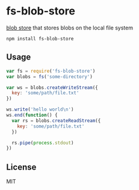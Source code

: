 # fs-blob-store

[blob store](https://github.com/maxogden/abstract-blob-store) that stores blobs on the local file system

```
npm install fs-blob-store
```

## Usage

``` js
var fs = require('fs-blob-store')
var blobs = fs('some-directory')

var ws = blobs.createWriteStream({
  key: 'some/path/file.txt'
})

ws.write('hello world\n')
ws.end(function() {
  var rs = blobs.createReadStream({
    key: 'some/path/file.txt'
  })

  rs.pipe(process.stdout)
})
```

## License

MIT

